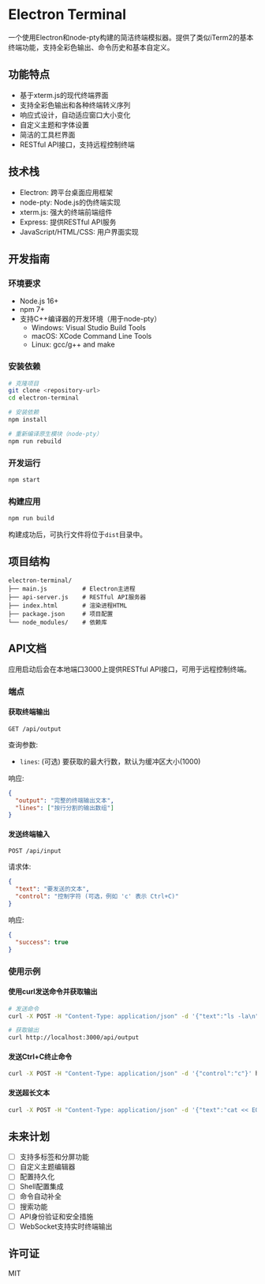 # Electron Terminal

一个使用Electron和node-pty构建的简洁终端模拟器。提供了类似iTerm2的基本终端功能，支持全彩色输出、命令历史和基本自定义。

## 功能特点

- 基于xterm.js的现代终端界面
- 支持全彩色输出和各种终端转义序列
- 响应式设计，自动适应窗口大小变化
- 自定义主题和字体设置
- 简洁的工具栏界面
- RESTful API接口，支持远程控制终端

## 技术栈

- Electron: 跨平台桌面应用框架
- node-pty: Node.js的伪终端实现
- xterm.js: 强大的终端前端组件
- Express: 提供RESTful API服务
- JavaScript/HTML/CSS: 用户界面实现

## 开发指南

### 环境要求

- Node.js 16+
- npm 7+
- 支持C++编译器的开发环境（用于node-pty）
  - Windows: Visual Studio Build Tools
  - macOS: XCode Command Line Tools
  - Linux: gcc/g++ and make

### 安装依赖

```bash
# 克隆项目
git clone <repository-url>
cd electron-terminal

# 安装依赖
npm install

# 重新编译原生模块（node-pty）
npm run rebuild
```

### 开发运行

```bash
npm start
```

### 构建应用

```bash
npm run build
```

构建成功后，可执行文件将位于`dist`目录中。

## 项目结构

```
electron-terminal/
├── main.js          # Electron主进程
├── api-server.js    # RESTful API服务器
├── index.html       # 渲染进程HTML
├── package.json     # 项目配置
└── node_modules/    # 依赖库
```

## API文档

应用启动后会在本地端口3000上提供RESTful API接口，可用于远程控制终端。

### 端点

#### 获取终端输出

```
GET /api/output
```

查询参数:
- `lines`: (可选) 要获取的最大行数，默认为缓冲区大小(1000)

响应:
```json
{
  "output": "完整的终端输出文本",
  "lines": ["按行分割的输出数组"]
}
```

#### 发送终端输入

```
POST /api/input
```

请求体:
```json
{
  "text": "要发送的文本",
  "control": "控制字符 (可选，例如 'c' 表示 Ctrl+C)"
}
```

响应:
```json
{
  "success": true
}
```

### 使用示例

#### 使用curl发送命令并获取输出

```bash
# 发送命令
curl -X POST -H "Content-Type: application/json" -d '{"text":"ls -la\n"}' http://localhost:3000/api/input

# 获取输出
curl http://localhost:3000/api/output
```

#### 发送Ctrl+C终止命令

```bash
curl -X POST -H "Content-Type: application/json" -d '{"control":"c"}' http://localhost:3000/api/input
```

#### 发送超长文本

```bash
curl -X POST -H "Content-Type: application/json" -d '{"text":"cat << EOF\n大段文本内容...\nEOF\n"}' http://localhost:3000/api/input
```

## 未来计划

- [ ] 支持多标签和分屏功能
- [ ] 自定义主题编辑器
- [ ] 配置持久化
- [ ] Shell配置集成
- [ ] 命令自动补全
- [ ] 搜索功能
- [ ] API身份验证和安全措施
- [ ] WebSocket支持实时终端输出

## 许可证

MIT
